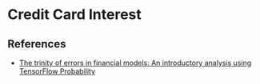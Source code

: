 # Credit Card Interest

## References

* [The trinity of errors in financial models: An introductory analysis using
  TensorFlow
  Probability](https://medium.com/tensorflow/the-trinity-of-errors-in-financial-models-an-introductory-analysis-using-tensorflow-probability-9fdefb4d283d)
